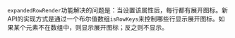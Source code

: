 `expandedRowRender`功能解决的问题是：当设置该属性后，每行都有展开图标。新API的实现方式是通过一个布尔值数组`isRowKeys`来控制哪些行显示展开图标。如果某个元素不在数组中，则显示展开图标；反之则不显示。
